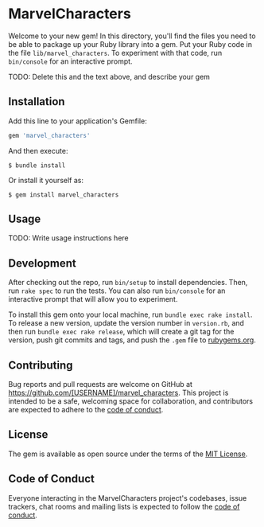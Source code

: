 # MarvelCharacters

Welcome to your new gem! In this directory, you'll find the files you need to be able to package up your Ruby library into a gem. Put your Ruby code in the file `lib/marvel_characters`. To experiment with that code, run `bin/console` for an interactive prompt.

TODO: Delete this and the text above, and describe your gem

## Installation

Add this line to your application's Gemfile:

```ruby
gem 'marvel_characters'
```

And then execute:

    $ bundle install

Or install it yourself as:

    $ gem install marvel_characters

## Usage

TODO: Write usage instructions here

## Development

After checking out the repo, run `bin/setup` to install dependencies. Then, run `rake spec` to run the tests. You can also run `bin/console` for an interactive prompt that will allow you to experiment.

To install this gem onto your local machine, run `bundle exec rake install`. To release a new version, update the version number in `version.rb`, and then run `bundle exec rake release`, which will create a git tag for the version, push git commits and tags, and push the `.gem` file to [rubygems.org](https://rubygems.org).

## Contributing

Bug reports and pull requests are welcome on GitHub at https://github.com/[USERNAME]/marvel_characters. This project is intended to be a safe, welcoming space for collaboration, and contributors are expected to adhere to the [code of conduct](https://github.com/[USERNAME]/marvel_characters/blob/master/CODE_OF_CONDUCT.md).


## License

The gem is available as open source under the terms of the [MIT License](https://opensource.org/licenses/MIT).

## Code of Conduct

Everyone interacting in the MarvelCharacters project's codebases, issue trackers, chat rooms and mailing lists is expected to follow the [code of conduct](https://github.com/[USERNAME]/marvel_characters/blob/master/CODE_OF_CONDUCT.md).
